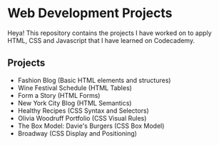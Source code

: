 # Web Development Projects
Heya! This repository contains the projects I have worked on to apply HTML, CSS and Javascript that I have learned on Codecademy. 

## Projects
- Fashion Blog (Basic HTML elements and structures)
- Wine Festival Schedule (HTML Tables)
- Form a Story (HTML Forms)
- New York City Blog (HTML Semantics)
- Healthy Recipes (CSS Syntax and Selectors)
- Olivia Woodruff Portfolio (CSS Visual Rules)
- The Box Model: Davie's Burgers (CSS Box Model)
- Broadway (CSS Display and Positioning)



